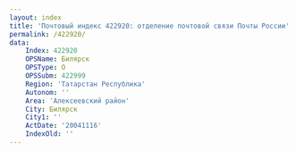 ```yaml
---
layout: index
title: 'Почтовый индекс 422920: отделение почтовой связи Почты России'
permalink: /422920/
data:
    Index: 422920
    OPSName: Билярск
    OPSType: О
    OPSSubm: 422999
    Region: 'Татарстан Республика'
    Autonom: ''
    Area: 'Алексеевский район'
    City: Билярск
    City1: ''
    ActDate: '20041116'
    IndexOld: ''
---
```

